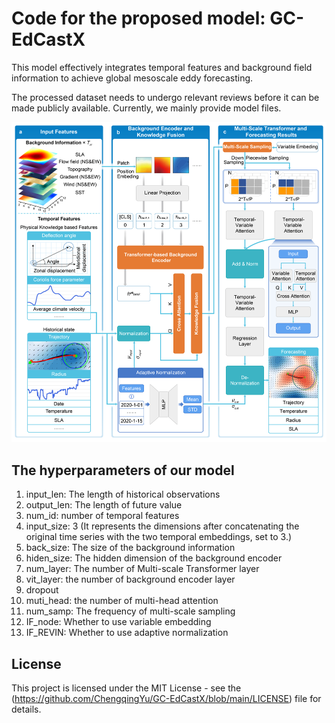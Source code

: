 # Code for the proposed model: GC-EdCastX

This model effectively integrates temporal features and background field information to achieve global mesoscale eddy forecasting.

The processed dataset needs to undergo relevant reviews before it can be made publicly available. Currently, we mainly provide model files.

<img src="figure/GC-EdCastX.jpg" alt="model archtecture" style="zoom:80%;" />

## The hyperparameters of our model
1. input_len: The length of historical observations 
2. output_len: The length of future value
3. num_id: number of temporal features
4. input_size: 3 (It represents the dimensions after concatenating the original time series with the two temporal embeddings, set to 3.)
5. back_size: The size of the background information
6. hiden_size: The hidden dimension of the background encoder
7. num_layer: The number of Multi-scale Transformer layer
8. vit_layer: the number of background encoder layer
9. dropout
10. muti_head: the number of multi-head attention
11. num_samp: The frequency of multi-scale sampling
12. IF_node: Whether to use variable embedding
13. IF_REVIN: Whether to use adaptive normalization

## License
This project is licensed under the MIT License - see the (https://github.com/ChengqingYu/GC-EdCastX/blob/main/LICENSE) file for details.
